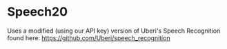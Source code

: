 # Speech20

Uses a modified (using our API key) version of Uberi's Speech Recognition found here: https://github.com/Uberi/speech_recognition
